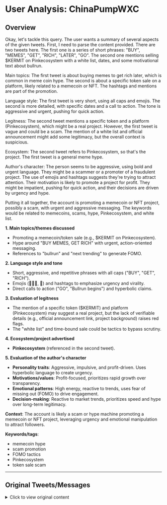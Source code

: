 # User Analysis: ChinaPumpWXC

## Overview

<think>
Okay, let's tackle this query. The user wants a summary of several aspects of the given tweets. First, I need to parse the content provided. There are two tweets here. The first one is a series of short phrases: "BUY", "MEMES", "GET", "RICH", "LATER", "GO". The second one mentions selling $KERMIT on Pinkecosystem with a white list, dates, and some motivational text about bullrun.

Main topics: The first tweet is about buying memes to get rich later, which is common in meme coin hype. The second is about a specific token sale on a platform, likely related to a memecoin or NFT. The hashtags and mentions are part of the promotion.

Language style: The first tweet is very short, using all caps and emojis. The second is more detailed, with specific dates and a call to action. The tone is aggressive and urgent, pushing for quick action.

Legitness: The second tweet mentions a specific token and a platform (Pinkecosystem), which might be a real project. However, the first tweet is vague and could be a scam. The mention of a white list and official announcement might add some legitimacy, but the overall context is suspicious.

Ecosystem: The second tweet refers to Pinkecosystem, so that's the project. The first tweet is a general meme hype.

Author's character: The person seems to be aggressive, using bold and urgent language. They might be a scammer or a promoter of a fraudulent project. The use of emojis and hashtags suggests they're trying to attract attention. Their motivation is likely to promote a project for profit. They might be impatient, pushing for quick action, and their decisions are driven by urgency and hype.

Putting it all together, the account is promoting a memecoin or NFT project, possibly a scam, with urgent and aggressive messaging. The keywords would be related to memecoins, scams, hype, Pinkecosystem, and white list.
</think>

**1. Main topics/themes discussed**  
- Promoting a memecoin/token sale (e.g., $KERMIT on Pinkecosystem).  
- Hype around "BUY MEMES, GET RICH" with urgent, action-oriented messaging.  
- References to "bullrun" and "next trending" to generate FOMO.  

**2. Language style and tone**  
- Short, aggressive, and repetitive phrases with all caps ("BUY", "GET", "RICH").  
- Emojis (🐳🚀🌖, 🐸) and hashtags to emphasize urgency and virality.  
- Direct calls to action ("GO", "Bullrun begins") and hyperbolic claims.  

**3. Evaluation of legitness**  
- The mention of a specific token ($KERMIT) and platform (Pinkecosystem) may suggest a real project, but the lack of verifiable details (e.g., official announcement link, project background) raises red flags.  
- The "white list" and time-bound sale could be tactics to bypass scrutiny.  

**4. Ecosystem/project advertised**  
- **Pinkecosystem** (referenced in the second tweet).  

**5. Evaluation of the author's character**  
- **Personality traits**: Aggressive, impulsive, and profit-driven. Uses hyperbolic language to create urgency.  
- **Motivations/values**: Profit-focused, prioritizes rapid growth over transparency.  
- **Emotional patterns**: High energy, reactive to trends, uses fear of missing out (FOMO) to drive engagement.  
- **Decision-making**: Reactive to market trends, prioritizes speed and hype over long-term legitimacy.  

**Context**: The account is likely a scam or hype machine promoting a memecoin or NFT project, leveraging urgency and emotional manipulation to attract followers.  

**Keywords/tags**:  
- memecoin hype  
- scam promotion  
- FOMO tactics  
- Pinkecosystem  
- token sale scam
---
## Original Tweets/Messages

<details>
<summary>Click to view original content</summary>

| Type | Content |
|------|---------|
| tweets | "{\"bookmarkCount\":15,\"conversationId\":\"1920389699824464211\",\"hashtags\":[],\"id\":\"1920389699824464211\",\"isQuoted\":false,\"isRetweet\":false,\"language\":\"en\",\"likes\":477,\"name\":\"中国密码鲸公司 WHALE CHINESE 🇨🇳🐳🚀🌖\",\"mentions\":[],\"permanentUrl\":\"https://x.com/ChinaPumpWXC/status/1920389699824464211\",\"photos\":[],\"poll\":null,\"quotes\":2,\"replies\":154,\"retweets\":21,\"text\":\"BUY\\n\\nMEMES\\n\\nGET\\n\\nRICH\\n\\nLATER\\n\\nGO\",\"thread\":[],\"timeParsed\":\"2025-05-08T08:05:58.000Z\",\"timestamp\":1746691558,\"urls\":[],\"userId\":\"331968891\",\"username\":\"ChinaPumpWXC\",\"videos\":[],\"views\":31183}" |
| messages | BUY

MEMES

GET

RICH

LATER

GO |
| messages | NEXT TRENDING ? 🇨🇳 |
| messages | $KERMIT 在 @pinkecosystem 上售卖！🎉

😊（仅限白名单）https://t.co/41IfVhne2X

- 开始时间：
2025年5月2日 13:00 (UTC)
- 结束时间：
2025年5月2日 23:30 (UTC)

是时候在下一个 memecoin 传奇中占据一席之地了。🐸
Bullrun 就此拉开帷幕。💪

✖️ 官方公告：https://t.co/oQ7YXABopS

#PinkSale https://t.co/7VENGksV5c |

</details>
